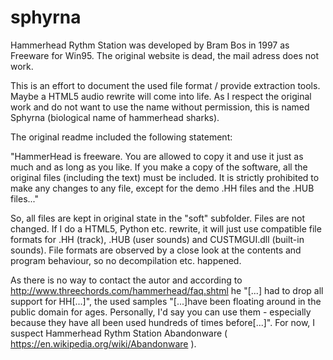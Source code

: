 # sphyrna

Hammerhead Rythm Station was developed by Bram Bos in 1997 as Freeware for Win95. The original website is dead, the mail adress does not work.

This is an effort to document the used file format / provide extraction tools. Maybe a HTML5 audio rewrite will come into life. As I respect the original work and do not want to use the name without permission, this is named Sphyrna (biological name of hammerhead sharks).

The original readme included the following statement:

"HammerHead is freeware. You are allowed to copy it and use it just as much and as long as you like. If you make a copy of the software, all the original files (including the text) must be included. It is strictly prohibited to make any changes to any file, except for the demo .HH files and the .HUB files..."

So, all files are kept in original state in the "soft" subfolder. Files are not changed. If I do a HTML5, Python etc. rewrite, it will just use compatible file formats for .HH (track), .HUB (user sounds) and CUSTMGUI.dll (built-in sounds). File formats are observed by a close look at the contents and program behaviour, so no decompilation etc. happened.

As there is no way to contact the autor and according to http://www.threechords.com/hammerhead/faq.shtml he "[...] had to drop all support for HH[...]", the used samples "[...]have been floating around in the public domain for ages. Personally, I'd say you can use them - especially because they have all been used hundreds of times before[...]". For now, I suspect Hammerhead Rythm Station Abandonware ( https://en.wikipedia.org/wiki/Abandonware ).
